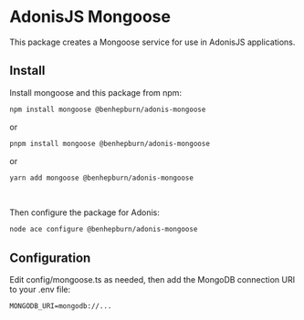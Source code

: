 # AdonisJS Mongoose

This package creates a Mongoose service for use in AdonisJS applications.

## Install

Install mongoose and this package from npm:
```sh
npm install mongoose @benhepburn/adonis-mongoose
```
or
```sh
pnpm install mongoose @benhepburn/adonis-mongoose
```
or
```sh
yarn add mongoose @benhepburn/adonis-mongoose
```
<br />

Then configure the package for Adonis:
```sh
node ace configure @benhepburn/adonis-mongoose
```

## Configuration

Edit config/mongoose.ts as needed, then add the MongoDB connection URI to your .env file:
```dotenv
MONGODB_URI=mongodb://...
```
